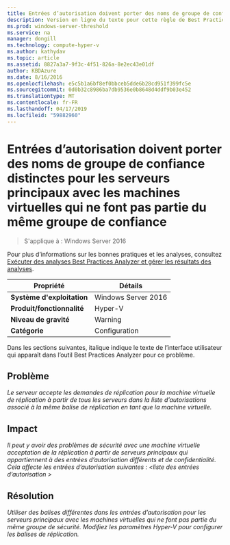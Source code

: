 ```yaml
---
title: Entrées d’autorisation doivent porter des noms de groupe de confiance distinctes pour les serveurs principaux avec les machines virtuelles qui ne font pas partie du même groupe de confiance
description: Version en ligne du texte pour cette règle de Best Practices Analyzer.
ms.prod: windows-server-threshold
ms.service: na
manager: dongill
ms.technology: compute-hyper-v
ms.author: kathydav
ms.topic: article
ms.assetid: 8827a3a7-9f3c-4f51-826a-8e2ec43e01df
author: KBDAzure
ms.date: 8/16/2016
ms.openlocfilehash: e5c5b1a6bf8ef0bbceb5dde6b28cd951f399fc5e
ms.sourcegitcommit: 0d0b32c8986ba7db9536e0b8648d4ddf9b03e452
ms.translationtype: MT
ms.contentlocale: fr-FR
ms.lasthandoff: 04/17/2019
ms.locfileid: "59882960"
---
```

# <a name="authorization-entries-should-have-distinct-trust-group-names-for-primary-servers-with-virtual-machines-that-are-not-part-of-the-same-trust-group"></a>Entrées d’autorisation doivent porter des noms de groupe de confiance distinctes pour les serveurs principaux avec les machines virtuelles qui ne font pas partie du même groupe de confiance

>S'applique à : Windows Server 2016

Pour plus d’informations sur les bonnes pratiques et les analyses, consultez [Exécuter des analyses Best Practices Analyzer et gérer les résultats des analyses](https://go.microsoft.com/fwlink/p/?LinkID=223177).  
  
|Propriété|Détails|  
|-|-|  
|**Système d'exploitation**|Windows Server 2016|  
|**Produit/fonctionnalité**|Hyper-V|  
|**Niveau de gravité**|Warning|  
|**Catégorie**|Configuration|  
  
Dans les sections suivantes, italique indique le texte de l’interface utilisateur qui apparaît dans l’outil Best Practices Analyzer pour ce problème.  
  
## <a name="issue"></a>**Problème**  
*Le serveur accepte les demandes de réplication pour la machine virtuelle de réplication à partir de tous les serveurs dans la liste d’autorisations associé à la même balise de réplication en tant que la machine virtuelle.*  
  
## <a name="impact"></a>**Impact**  
*Il peut y avoir des problèmes de sécurité avec une machine virtuelle acceptation de la réplication à partir de serveurs principaux qui appartiennent à des entrées d’autorisation différents et de confidentialité. Cela affecte les entrées d’autorisation suivantes : \<liste des entrées d’autorisation >*  
  
## <a name="resolution"></a>**Résolution**  
*Utiliser des balises différentes dans les entrées d’autorisation pour les serveurs principaux avec les machines virtuelles qui ne font pas partie du même groupe de sécurité. Modifiez les paramètres Hyper-V pour configurer les balises de réplication.*  
  


